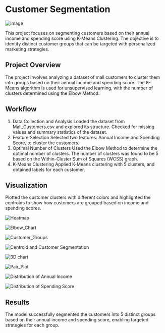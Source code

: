 # Customer Segmentation

![image](https://github.com/user-attachments/assets/2b23605a-dace-415d-bae9-ccf4e6d81d3c)

This project focuses on segmenting customers based on their annual income and spending score using K-Means Clustering. The objective is to identify distinct customer groups that can be targeted with personalized marketing strategies.

## Project Overview
The project involves analyzing a dataset of mall customers to cluster them into groups based on their annual income and spending score. The K-Means algorithm is used for unsupervised learning, with the number of clusters determined using the Elbow Method.

## Workflow
1. Data Collection and Analysis
Loaded the dataset from Mall_Customers.csv and explored its structure.
Checked for missing values and summary statistics of the dataset.
2. Feature Selection
Selected two features: Annual Income and Spending Score, to cluster the customers.
3. Optimal Number of Clusters
Used the Elbow Method to determine the optimal number of clusters. The number of clusters was found to be 5 based on the Within-Cluster Sum of Squares (WCSS) graph.
4. K-Means Clustering
Applied K-Means clustering with 5 clusters, and obtained labels for each customer.

## Visualization
Plotted the customer clusters with different colors and highlighted the centroids to show how customers are grouped based on income and spending scores.



![Heatmap](https://github.com/user-attachments/assets/f30d3516-2faf-4d8b-80d4-e1be7831d287)



![Elbow_Chart](https://github.com/user-attachments/assets/b349b557-d2ec-48b1-bda4-aa05224df590)



![Customer_Groups](https://github.com/user-attachments/assets/d460fcf0-02b1-4a20-bff1-d4b60c226988)



![Centroid and Customer Segmentation](https://github.com/user-attachments/assets/99eedf9e-cafe-4e39-8892-3956e0456b99)



![3D chart](https://github.com/user-attachments/assets/eb38e454-a89b-40bb-8214-b86a399bdc5e)



![Pair_Plot](https://github.com/user-attachments/assets/47407a33-3bc2-4d2f-95ce-797feef97c1f)



![Distribution of Annual Income](https://github.com/user-attachments/assets/d4b7984f-d107-4fad-8813-0b07445f83b0)



![Distribution of Spending Score](https://github.com/user-attachments/assets/c1059775-0b68-4fb4-975d-4997c3790bee)


## Results
The model successfully segmented the customers into 5 distinct groups based on their annual income and spending score, enabling targeted strategies for each group.
